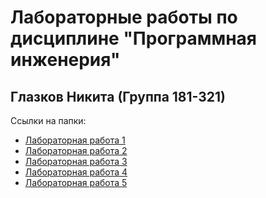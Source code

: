 ﻿# Лабораторные работы по дисциплине "Программная инженерия" ## Глазков Никита (Группа 181-321)Ссылки на папки:* [Лабораторная работа 1](https://github.com/Glazkoff/prog_engine-1/tree/master/%D0%9B%D0%A0%201)* [Лабораторная работа 2](https://github.com/Glazkoff/prog_engine-2)* [Лабораторная работа 3](https://github.com/Glazkoff/prog_engine-1/tree/master/%D0%9B%D0%A0%203)* [Лабораторная работа 4](https://github.com/Glazkoff/prog_engine-1/tree/master/%D0%9B%D0%A0%204)* [Лабораторная работа 5](https://github.com/Glazkoff/prog_engine-1/tree/master/%D0%9B%D0%A0%205)